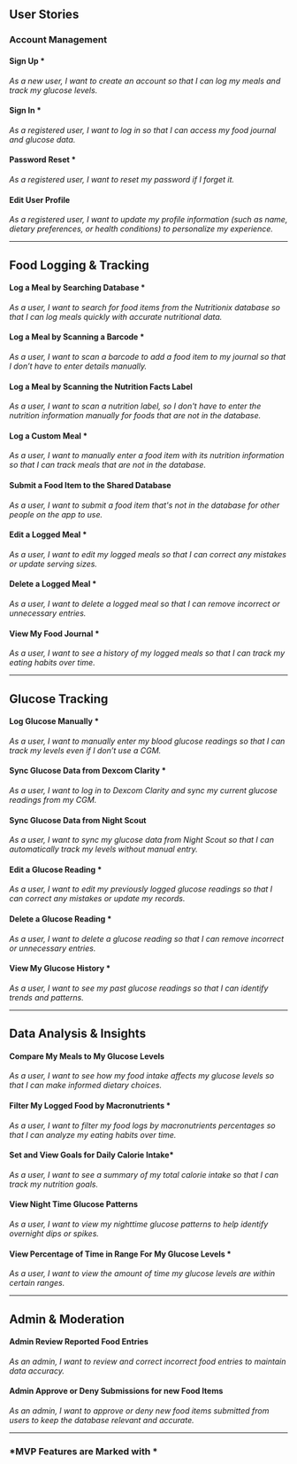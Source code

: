 ## User Stories

### Account Management
#### Sign Up *  
_As a new user, I want to create an account so that I can log my meals and track my glucose levels._

#### Sign In *  
_As a registered user, I want to log in so that I can access my food journal and glucose data._

#### Password Reset *  
_As a registered user, I want to reset my password if I forget it._

#### Edit User Profile
_As a registered user, I want to update my profile information (such as name, dietary preferences, or health conditions) to personalize my experience._

---

## Food Logging & Tracking
#### Log a Meal by Searching Database *  
_As a user, I want to search for food items from the Nutritionix database so that I can log meals quickly with accurate nutritional data._

#### Log a Meal by Scanning a Barcode *  
_As a user, I want to scan a barcode to add a food item to my journal so that I don’t have to enter details manually._

#### Log a Meal by Scanning the Nutrition Facts Label
_As a user, I want to scan a nutrition label, so I don't have to enter the nutrition information manually for foods that are not in the database._

#### Log a Custom Meal *  
_As a user, I want to manually enter a food item with its nutrition information so that I can track meals that are not in the database._

#### Submit a Food Item to the Shared Database
_As a user, I want to submit a food item that's not in the database for other people on the app to use._

#### Edit a Logged Meal *  
_As a user, I want to edit my logged meals so that I can correct any mistakes or update serving sizes._

#### Delete a Logged Meal *  
_As a user, I want to delete a logged meal so that I can remove incorrect or unnecessary entries._

#### View My Food Journal *  
_As a user, I want to see a history of my logged meals so that I can track my eating habits over time._

---

## Glucose Tracking
#### Log Glucose Manually *  
_As a user, I want to manually enter my blood glucose readings so that I can track my levels even if I don’t use a CGM._

#### Sync Glucose Data from Dexcom Clarity *
_As a user, I want to log in to Dexcom Clarity and sync my current glucose readings from my CGM._

#### Sync Glucose Data from Night Scout
_As a user, I want to sync my glucose data from Night Scout so that I can automatically track my levels without manual entry._

#### Edit a Glucose Reading *  
_As a user, I want to edit my previously logged glucose readings so that I can correct any mistakes or update my records._

#### Delete a Glucose Reading *  
_As a user, I want to delete a glucose reading so that I can remove incorrect or unnecessary entries._

#### View My Glucose History *  
_As a user, I want to see my past glucose readings so that I can identify trends and patterns._

---

## Data Analysis & Insights
#### Compare My Meals to My Glucose Levels  
_As a user, I want to see how my food intake affects my glucose levels so that I can make informed dietary choices._

#### Filter My Logged Food by Macronutrients *
_As a user, I want to filter my food logs by macronutrients percentages so that I can analyze my eating habits over time._

#### Set and View Goals for Daily Calorie Intake*
_As a user, I want to see a summary of my total calorie intake so that I can track my nutrition goals._

#### View Night Time Glucose Patterns
_As a user, I want to view my nighttime glucose patterns to help identify overnight dips or spikes._

#### View Percentage of Time in Range For My Glucose Levels *
_As a user, I want to view the amount of time my glucose levels are within certain ranges._

---

## Admin & Moderation
#### Admin Review Reported Food Entries
_As an admin, I want to review and correct incorrect food entries to maintain data accuracy._

#### Admin Approve or Deny Submissions for new Food Items
_As an admin, I want to approve or deny new food items submitted from users to keep the database relevant and accurate._

---

### *MVP Features are Marked with *

